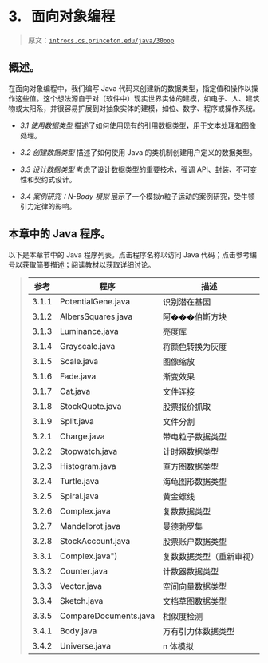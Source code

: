 # 3\.   面向对象编程

> 原文：[`introcs.cs.princeton.edu/java/30oop`](https://introcs.cs.princeton.edu/java/30oop)

## 概述。

在面向对象编程中，我们编写 Java 代码来创建新的数据类型，指定值和操作以操作这些值。这个想法源自于对（软件中）现实世界实体的建模，如电子、人、建筑物或太阳系，并很容易扩展到对抽象实体的建模，如位、数字、程序或操作系统。

+   *3.1 使用数据类型* 描述了如何使用现有的引用数据类型，用于文本处理和图像处理。

+   *3.2 创建数据类型* 描述了如何使用 Java 的类机制创建用户定义的数据类型。

+   *3.3 设计数据类型* 考虑了设计数据类型的重要技术，强调 API、封装、不可变性和契约式设计。

+   *3.4 案例研究：N-Body 模拟* 展示了一个模拟*n*粒子运动的案例研究，受牛顿引力定律的影响。

## 本章中的 Java 程序。

以下是本章节中的 Java 程序列表。点击程序名称以访问 Java 代码；点击参考编号以获取简要描述；阅读教材以获取详细讨论。

> | **参考** | **程序** | **描述** |
> | --- | --- | --- |
> | 3.1.1 | PotentialGene.java | 识别潜在基因 |
> | 3.1.2 | AlbersSquares.java | 阿���伯斯方块 |
> | 3.1.3 | Luminance.java | 亮度库 |
> | 3.1.4 | Grayscale.java | 将颜色转换为灰度 |
> | 3.1.5 | Scale.java | 图像缩放 |
> | 3.1.6 | Fade.java | 渐变效果 |
> | 3.1.7 | Cat.java | 文件连接 |
> | 3.1.8 | StockQuote.java | 股票报价抓取 |
> | 3.1.9 | Split.java | 文件分割 |
> | 3.2.1 | Charge.java | 带电粒子数据类型 |
> | 3.2.2 | Stopwatch.java | 计时器数据类型 |
> | 3.2.3 | Histogram.java | 直方图数据类型 |
> | 3.2.4 | Turtle.java | 海龟图形数据类型 |
> | 3.2.5 | Spiral.java | 黄金螺线 |
> | 3.2.6 | Complex.java | 复数数据类型 |
> | 3.2.7 | Mandelbrot.java | 曼德勃罗集 |
> | 3.2.8 | StockAccount.java | 股票账户数据类型 |
> | 3.3.1 | Complex.java") | 复数数据类型（重新审视） |
> | 3.3.2 | Counter.java | 计数器数据类型 |
> | 3.3.3 | Vector.java | 空间向量数据类型 |
> | 3.3.4 | Sketch.java | 文档草图数据类型 |
> | 3.3.5 | CompareDocuments.java | 相似度检测 |
> | 3.4.1 | Body.java | 万有引力体数据类型 |
> | 3.4.2 | Universe.java | n 体模拟 |
